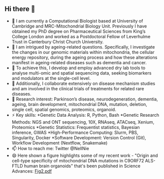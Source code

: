 ## Hi there 👋
- 🔭 I am currently a Computational Biologist based at University of Cambridge and MRC-Mitochondrial Biology Unit. Previously I have obtained my PhD degree on Pharmaceutical Sciences from King’s College London and worked as a Postdoctoral Fellow of Leverhulme Trust in Canterbury Christ Church University.
- 🌱 I am intrigued by ageing-related questions. Specifically, I investigate the changes in our genomic materials within mitochondria, the cellular energy repository, during the ageing process and how these alterations manifest in ageing-related diseases such as dementia and cancer.
- 🤔 To achieve this, I develop and employ advanced dry lab tools to analyse multi-omic and spatial sequencing data, seeking biomarkers and modulators at the single-cell level.
- 👯 Additionally, I collaborate extensively on disease mechanism studies and am involved in the clinical trials of treatments for related rare diseases. 
- 💬 Research interest: Parkinson’s disease, neurodegeneration, dementia, ageing, brain development, mitochondrial DNA, mutation, deletion, single cell, spatial genomics, proteomics, organoid.
- ⚡ Key skills: 
*Genetic Data Analysis: R, Python, Bash
*Genetic Research Methods: NGS and ONT sequencing, 10X, RNAseq, ATACseq, Xenium, Proteomics
*Genetic Statistics: Frequentist statistics, Bayesian inference, GWAS
*High-Performance Computing: Slurm, PBS, Singularity, Docker
*Software Development: Version Control (Git), Workflow Development (Nextflow, Snakemake)
- 📫 How to reach me: Twitter @NellNie
- 😄 Here shown a figure highlights some of my recent work - "Origin and cell-type specificity of mitochondrial DNA mutations in C9ORF72 ALS-FTLD human brain organoids" that's been published in Science Advances: 
[Fig2.pdf](https://github.com/user-attachments/files/18966039/Fig2.pdf)

